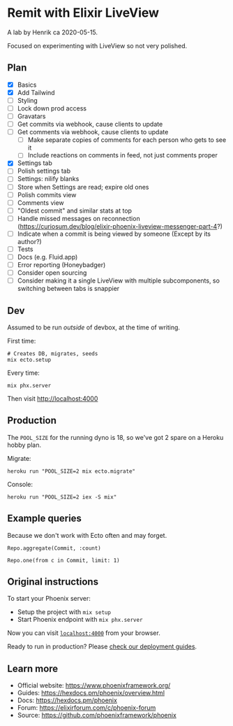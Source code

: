 # Remit with Elixir LiveView

A lab by Henrik ca 2020-05-15.

Focused on experimenting with LiveView so not very polished.

## Plan

- [x] Basics
- [x] Add Tailwind
- [ ] Styling
- [ ] Lock down prod access
- [ ] Gravatars
- [ ] Get commits via webhook, cause clients to update
- [ ] Get comments via webhook, cause clients to update
  - [ ] Make separate copies of comments for each person who gets to see it
  - [ ] Include reactions on comments in feed, not just comments proper
- [x] Settings tab
- [ ] Polish settings tab
- [ ] Settings: nilify blanks
- [ ] Store when Settings are read; expire old ones
- [ ] Polish commits view
- [ ] Comments view
- [ ] "Oldest commit" and similar stats at top
- [ ] Handle missed messages on reconnection (https://curiosum.dev/blog/elixir-phoenix-liveview-messenger-part-4?)
- [ ] Indicate when a commit is being viewed by someone (Except by its author?)
- [ ] Tests
- [ ] Docs (e.g. Fluid.app)
- [ ] Error reporting (Honeybadger)
- [ ] Consider open sourcing
- [ ] Consider making it a single LiveView with multiple subcomponents, so switching between tabs is snappier

## Dev

Assumed to be run *outside* of devbox, at the time of writing.

First time:

    # Creates DB, migrates, seeds
    mix ecto.setup

Every time:

    mix phx.server

Then visit <http://localhost:4000>

## Production

The `POOL_SIZE` for the running dyno is 18, so we've got 2 spare on a Heroku hobby plan.

Migrate:

    heroku run "POOL_SIZE=2 mix ecto.migrate"

Console:

    heroku run "POOL_SIZE=2 iex -S mix"

## Example queries

Because we don't work with Ecto often and may forget.

    Repo.aggregate(Commit, :count)

    Repo.one(from c in Commit, limit: 1)

## Original instructions

To start your Phoenix server:

  * Setup the project with `mix setup`
  * Start Phoenix endpoint with `mix phx.server`

Now you can visit [`localhost:4000`](http://localhost:4000) from your browser.

Ready to run in production? Please [check our deployment guides](https://hexdocs.pm/phoenix/deployment.html).

## Learn more

  * Official website: https://www.phoenixframework.org/
  * Guides: https://hexdocs.pm/phoenix/overview.html
  * Docs: https://hexdocs.pm/phoenix
  * Forum: https://elixirforum.com/c/phoenix-forum
  * Source: https://github.com/phoenixframework/phoenix
